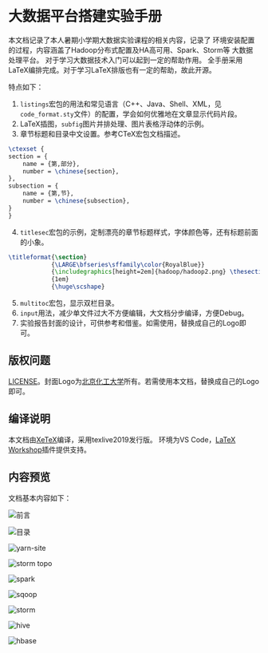 # 大数据平台搭建实验手册

本文档记录了本人暑期小学期大数据实验课程的相关内容，记录了
环境安装配置的过程，内容涵盖了Hadoop分布式配置及HA高可用、Spark、Storm等
大数据处理平台。
对于学习大数据技术入门可以起到一定的帮助作用。
全手册采用LaTeX编排完成。对于学习LaTeX排版也有一定的帮助，故此开源。

特点如下：

1. `listings`宏包的用法和常见语言（C++、Java、Shell、XML，见`code_format.sty`文件）的配置，学会如何优雅地在文章显示代码片段。
2. LaTeX插图，`subfig`图片并排处理、图片表格浮动体的示例。
3. 章节标题和目录中文设置。参考CTeX宏包文档描述。
```tex
\ctexset {
section = {
    name = {第,部分},
    number = \chinese{section},
},
subsection = {
    name = {第,节},
    number = \chinese{subsection},
}
}
```

4. `titlesec`宏包的示例，定制漂亮的章节标题样式，字体颜色等，还有标题前面的小象。

```tex
\titleformat{\section}
            {\LARGE\bfseries\sffamily\color{RoyalBlue}}
            {\includegraphics[height=2em]{hadoop/hadoop2.png} \thesection{}.}
            {1em}
            {\huge\scshape}
```

5. `multitoc`宏包，显示双栏目录。
6. `input`用法，减少单文件过大不方便编辑，大文档分步编译，方便Debug。
7. 实验报告封面的设计，可供参考和借鉴。如需使用，替换成自己的Logo即可。

## 版权问题

[LICENSE](./LICENSE)。封面Logo为[北京化工大学](www.buct.edu.cn)所有。若需使用本文档，替换成自己的Logo即可。

## 编译说明

本文档由[XeTeX](http://xetex.sourceforge.net/)编译，采用texlive2019发行版。
环境为VS Code，[LaTeX Workshop](https://github.com/James-Yu/LaTeX-Workshop)插件提供支持。

## 内容预览

文档基本内容如下：

![前言](img/readme/before.png)

![目录](img/readme/toc.png)

![yarn-site](img/readme/yarn-site.png)

![storm topo](img/readme/topo.png)

![spark](img/readme/spark.png)

![sqoop](img/readme/sqoop.png)

![storm](img/readme/storm-jar.png)

![hive](img/readme/hive.png)

![hbase](img/readme/hbase.png)


